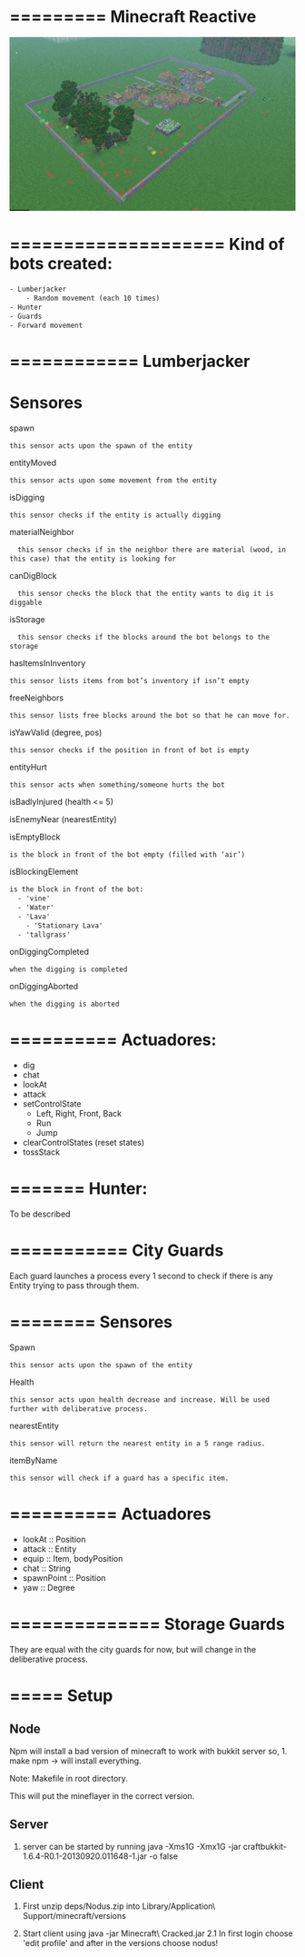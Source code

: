 =========
Minecraft Reactive
=========

![alt tag](https://raw.githubusercontent.com/montoias/aasma/master/minecraft.png?token=1915774__eyJzY29wZSI6IlJhd0Jsb2I6bW9udG9pYXMvYWFzbWEvbWFzdGVyL21pbmVjcmFmdC5wbmciLCJleHBpcmVzIjoxMzk5MjU0OTQ2fQ%3D%3D--6bee8a2715ea6d2f5c2ea9e2434a5ea0e5a85fd0)

====================
Kind of bots created:
====================

	- Lumberjacker
		- Random movement (each 10 times)
	- Hunter
	- Guards
	- Forward movement

============
Lumberjacker
============

Sensores 
========

  spawn
    
    this sensor acts upon the spawn of the entity

  entityMoved
    
    this sensor acts upon some movement from the entity

  isDigging
  
    this sensor checks if the entity is actually digging 

  materialNeighbor

      this sensor checks if in the neighbor there are material (wood, in this case) that the entity is looking for 

  canDigBlock
      
      this sensor checks the block that the entity wants to dig it is diggable

  isStorage 
      
      this sensor checks if the blocks around the bot belongs to the storage

  hasItemsInInventory
  
    this sensor lists items from bot’s inventory if isn’t empty

  freeNeighbors
    
    this sensor lists free blocks around the bot so that he can move for.

  isYawValid (degree, pos)
  
    this sensor checks if the position in front of bot is empty

  entityHurt
  
    this sensor acts when something/someone hurts the bot

  isBadlyInjured (health <= 5) 

  isEnemyNear (nearestEntity) 
	
  isEmptyBlock
    
    is the block in front of the bot empty (filled with ‘air’)

  isBlockingElement 
  
    is the block in front of the bot:	
      - 'vine'
      - 'Water'
      - 'Lava'
	    - 'Stationary Lava'
      - 'tallgrass'

  onDiggingCompleted
    
    when the digging is completed

  onDiggingAborted
  
    when the digging is aborted 
    
    
    
==========
Actuadores:
==========
- dig
- chat
- lookAt
- attack
-  setControlState
	- Left, Right, Front, Back
	- Run
	- Jump
- clearControlStates (reset states)
- tossStack
    
=======
Hunter:
=======

To be described
    
===========
City Guards
===========

Each guard launches a process every 1 second to check if there is any Entity trying to pass through them.

========
Sensores
========

Spawn
	
	this sensor acts upon the spawn of the entity

Health

	this sensor acts upon health decrease and increase. Will be used further with deliberative process.

nearestEntity
	
	this sensor will return the nearest entity in a 5 range radius.

itemByName
 	
 	this sensor will check if a guard has a specific item.

==========
Actuadores
==========
- lookAt :: Position
- attack  :: Entity
- equip :: Item, bodyPosition 
- chat :: String
- spawnPoint :: Position
- yaw :: Degree

==============
Storage Guards
==============

They are equal with the city guards for now, but will change in the deliberative process.


=====
Setup
=====

Node
-----
  Npm will install a bad version of minecraft to work with bukkit server so,
    1. make npm -> will install everything.
  
  Note: Makefile in root directory.
  
  This will put the mineflayer in the correct version.

Server
------

  1. server can be started by running java -Xms1G -Xmx1G -jar craftbukkit-1.6.4-R0.1-20130920.011648-1.jar -o false

Client
-------
  1. First unzip deps/Nodus.zip into Library/Application\ Support/minecraft/versions

  2. Start client using java -jar Minecraft\ Cracked.jar
  2.1 In first login choose 'edit profile' and after in the versions choose nodus!
